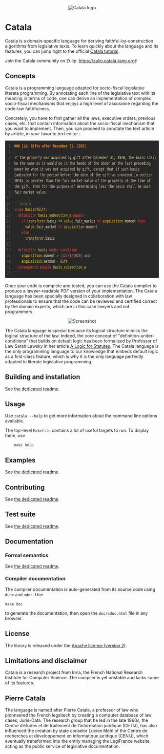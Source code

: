 <center>
<img src="https://github.com/CatalaLang/catala/raw/master/doc/images/logo.png" alt="Catala logo" width="100"/>
</center>

# Catala

Catala is a domain-specific language for deriving
faithful-by-construction algorithms from legislative texts. To learn quickly
about the language and its features, you can jump right to the official
[Catala tutorial](https://catala-lang.org/en/examples/tutorial).

Join the Catala community on Zulip: https://zulip.catala-lang.org/!

## Concepts

Catala is a programming language adapted for socio-fiscal legislative literate
programming. By annotating each line of the legislative text with its meaning
in terms of code, one can derive an implementation of complex socio-fiscal
mechanisms that enjoys a high level of assurance regarding the code-law
faithfulness.

Concretely, you have to first gather all the laws, executive orders, previous
cases, etc. that contain information about the socio-fiscal mechanism that
you want to implement. Then, you can proceed to annotate the text article by
article, in your favorite text editor :

<center>
<img src="./doc/images/ScreenShotVSCode.png" alt="Screenshot" height="450"/>
</center>

Once your code is complete and tested, you can use the Catala
compiler to produce a lawyer-readable PDF version of your
implementation. The Catala language has been specially designed
in collaboration with law professionals to ensure that the code
can be reviewed and certified correct by the domain experts, which
are in this case lawyers and not programmers.

<center>
<img src="https://github.com/CatalaLang/catala/raw/master/doc/images/CatalaScreenShot.png" alt="Screenshot" height="400"/>
</center>

The Catala language is special because its logical structure mimics
the logical structure of the law. Indeed, the core concept of
"definition-under-conditions" that builds on default logic has been formalized
by Professor of Law Sarah Lawsky in her article
[A Logic for Statutes](https://papers.ssrn.com/sol3/papers.cfm?abstract_id=3088206).
The Catala language is the only programming language to our knowledge that
embeds default logic as a first-class feature, which is why it is the only
language perfectly adapted to literate legislative programming.

## Building and installation

See [the dedicated readme](INSTALL.md).

## Usage

Use `catala --help` to get more information about the command line
options available.

The top-level `Makefile` contains a lot of useful targets to run. To display
them, use

        make help

## Examples

See [the dedicated readme](examples/README.md).

## Contributing

See [the dedicated readme](CONTRIBUTING.md).

## Test suite

See [the dedicated readme](tests/README.md).

## Documentation

### Formal semantics

See [the dedicated readme](doc/formalization/README.md).

### Compiler documentation

The compiler documentation is auto-generated from its source code using
`dune` and `odoc`. Use

    make doc

to generate the documentation, then open the `doc/odoc.html` file in any browser.

## License

The library is released under the [Apache license (version 2)](LICENSE.txt).

## Limitations and disclaimer

Catala is a research project from Inria, the French National
Research Institute for Computer Science. The compiler is yet
unstable and lacks some of its features.

## Pierre Catala

The language is named after Pierre Catala, a professor of law who
pionneered the French legaltech by creating a computer database of law cases,
Juris-Data. The research group that he led in the late 1960s, the
Centre d’études et de traitement de l’information juridique (CETIJ),
has also influenced the creation by state conselor Lucien Mehl of the
Centre de recherches et développement en informatique juridique (CENIJ),
which eventually transformed into the entity managing the LegiFrance website,
acting as the public service of legislative documentation.
